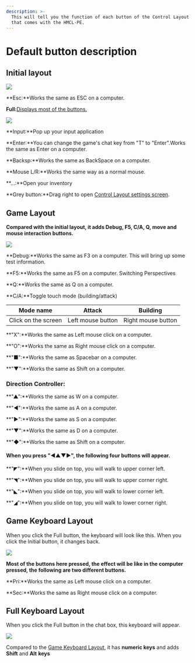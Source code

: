 ```yaml
---
description: >-
  This will tell you the function of each button of the Control Layout Pattern
  that comes with the HMCL-PE.
---
```


# Default button description

## Initial layout

![](../../.gitbook/assets/Screenshot\_2022-08-15-22-19-53-86\_d17cc25ab2657fb.jpg)

**Esc:**Works the same as ESC on a computer.

**Full:**[Displays most of the buttons.](default-button-description.md#game-keyboard-layout)

![](../../.gitbook/assets/Screenshot\_2022-08-15-22-24-50-12\_d17cc25ab2657fb.jpg)

**Input:**Pop up your input application

**Enter:**You can change the game's chat key from "T" to "Enter".Works the same as Enter on a computer.

**Backsp:**Works the same as BackSpace on a computer.

**Mouse L/R:**Works the same way as a normal mouse.

**...:**Open your inventory

**Grey button:**Drag right to open [Control Layout settings screen](in-game-control-layout-pattern.md).

## Game Layout

**Compared with the initial layout, it adds Debug, F5, C/A, Q, move and mouse interaction buttons.**

![](../../.gitbook/assets/Screenshot\_2022-08-15-22-31-34-17\_d17cc25ab2657fb.jpg)

**Debug:**Works the same as F3 on a computer. This will bring up some test information.

**F5:**Works the same as F5 on a computer. Switching Perspectives

**Q:**Works the same as Q on a computer.

**C/A:**Toggle touch mode (building/attack)

| Mode name            | Attack            | Building           |
| -------------------- | ----------------- | ------------------ |
| Click on the screen  | Left mouse button | Right mouse button |

**"X":**Works the same as Left mouse click on a computer.

**"O":**Works the same as Right mouse click on a computer.

**"■":**Works the same as Spacebar on a computer.

**"▼":**Works the same as Shift on a computer.

### Direction Controller:

**"▲":**Works the same as W on a computer.

**"◀":**Works the same as A on a computer.

**"▶":**Works the same as S on a computer.

**"▼":**Works the same as D on a computer.

**"◆":**Works the same as Shift on a computer.

#### When you press "◀▲▼▶", the following four buttons will appear.

**"◤":**When you slide on top, you will walk to upper corner left.

**"◥":**When you slide on top, you will walk to upper corner right.

**"◣":**When you slide on top, you will walk to lower corner left.

**"◢":**When you slide on top, you will walk to lower corner right.

## Game Keyboard Layout

When you click the Full button, the keyboard will look like this. When you click the Initial button, it changes back.

![](../../.gitbook/assets/Screenshot\_2022-08-15-22-50-12-06\_d17cc25ab2657fb.jpg)

**Most of the buttons here pressed, the effect will be like in the computer pressed, the following are two different buttons.**

**Pri:**Works the same as Left mouse click on a computer.

**Sec:**Works the same as Right mouse click on a computer.

## Full Keyboard Layout

When you click the Full button in the chat box, this keyboard will appear.

![](../../.gitbook/assets/Screenshot\_2022-08-15-22-56-29-85\_d17cc25ab2657fb.jpg)

Compared to the [Game Keyboard Layout](default-button-description.md#game-keyboard-layout), it has **numeric keys** and adds **Shift** and **Alt** **keys**
